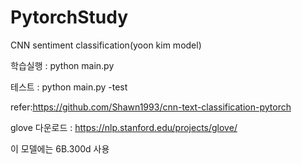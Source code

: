 # PytorchStudy
CNN sentiment classification(yoon kim model)


학습실행 : python main.py

테스트 : python main.py -test

refer:https://github.com/Shawn1993/cnn-text-classification-pytorch

glove 다운로드 : https://nlp.stanford.edu/projects/glove/

이 모델에는 6B.300d 사용

